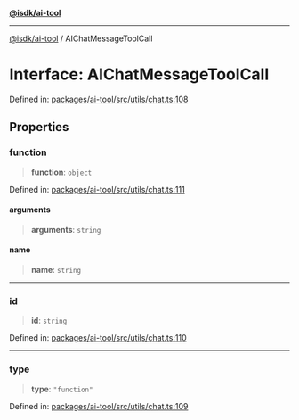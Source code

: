 [**@isdk/ai-tool**](../README.md)

***

[@isdk/ai-tool](../globals.md) / AIChatMessageToolCall

# Interface: AIChatMessageToolCall

Defined in: [packages/ai-tool/src/utils/chat.ts:108](https://github.com/isdk/ai-tool.js/blob/6a89194ac34437a1bc58f7ec590cd22976939ca6/src/utils/chat.ts#L108)

## Properties

### function

> **function**: `object`

Defined in: [packages/ai-tool/src/utils/chat.ts:111](https://github.com/isdk/ai-tool.js/blob/6a89194ac34437a1bc58f7ec590cd22976939ca6/src/utils/chat.ts#L111)

#### arguments

> **arguments**: `string`

#### name

> **name**: `string`

***

### id

> **id**: `string`

Defined in: [packages/ai-tool/src/utils/chat.ts:110](https://github.com/isdk/ai-tool.js/blob/6a89194ac34437a1bc58f7ec590cd22976939ca6/src/utils/chat.ts#L110)

***

### type

> **type**: `"function"`

Defined in: [packages/ai-tool/src/utils/chat.ts:109](https://github.com/isdk/ai-tool.js/blob/6a89194ac34437a1bc58f7ec590cd22976939ca6/src/utils/chat.ts#L109)
